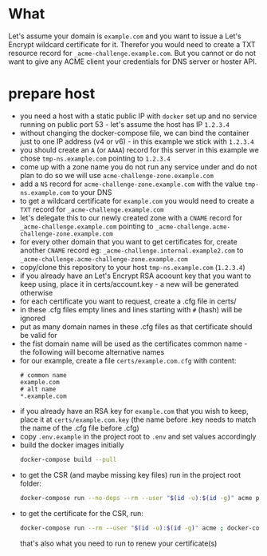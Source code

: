 # What

Let's assume your domain is `example.com` and you want to issue a Let's Encrypt
wildcard certificate for it. Therefor you would need to create a TXT resource
record for `_acme-challenge.example.com`. But you cannot or do not want to give
any ACME client your credentials for DNS server or hoster API.

# prepare host

-   you need a host with a static public IP with `docker` set up and no service
    running on public port 53 - let's assume the host has IP `1.2.3.4`
-   without changing the docker-compose file, we can bind the container just to
    one IP address (v4 or v6) - in this example we stick with `1.2.3.4`
-   you should create an `A` (or `AAAA`) record for this server
    in this example we chose `tmp-ns.example.com` pointing to `1.2.3.4`
-   come up with a zone name you do not run any service under and do not plan to do so
    we will use `acme-challenge-zone.example.com`
-   add a `NS` record for `acme-challenge-zone.example.com` with the value `tmp-ns.example.com`
    to your DNS
-   to get a wildcard certificate for `example.com` you would need to create
    a `TXT` record for `_acme-challenge.example.com`
-   let's delegate this to our newly created zone with a `CNAME` record
    for `_acme-challenge.example.com` pointing to `_acme-challenge.acme-challenge-zone.example.com`
-   for every other domain that you want to get certificates for, create another `CNAME` record
    eg: `_acme-challenge.internal.example2.com` to `_acme-challenge.acme-challenge-zone.example.com`
-   copy/clone this repository to your host `tmp-ns.example.com` (`1.2.3.4`)
-   if you already have an Let's Encrypt RSA acoount key that you want to keep using,
    place it in certs/account.key - a new will be generated otherwise
-   for each certificate you want to request, create a .cfg file in certs/
-   in these .cfg files empty lines and lines starting with `#` (hash) will be ignored
-   put as many domain names in these .cfg files as that certificate should be valid for
-   the fist domain name will be used as the certificates common name - the following will
    become alternative names
-   for our example, create a file `certs/example.com.cfg` with content:
    ```
    # common name
    example.com
    # alt name
    *.example.com
    ```
-   if you already have an RSA key for `example.com` that you wish to keep, place it
    at `certs/example.com.key` (the name before .key needs to match the name of the .cfg file
    before .cfg)
-   copy `.env.example` in the project root to `.env` and set values accordingly
-   build the docker images initially
    ```bash
    docker-compose build --pull
    ```
-   to get the CSR (and maybe missing key files) run in the project root folder:
    ```bash
    docker-compose run --no-deps --rm --user "$(id -u):$(id -g)" acme prepare
    ```
-   to get the certificate for the CSR, run:
    ```bash
    docker-compose run --rm --user "$(id -u):$(id -g)" acme ; docker-compose down --volumes
    ```
    that's also what you need to run to renew your certificate(s)
